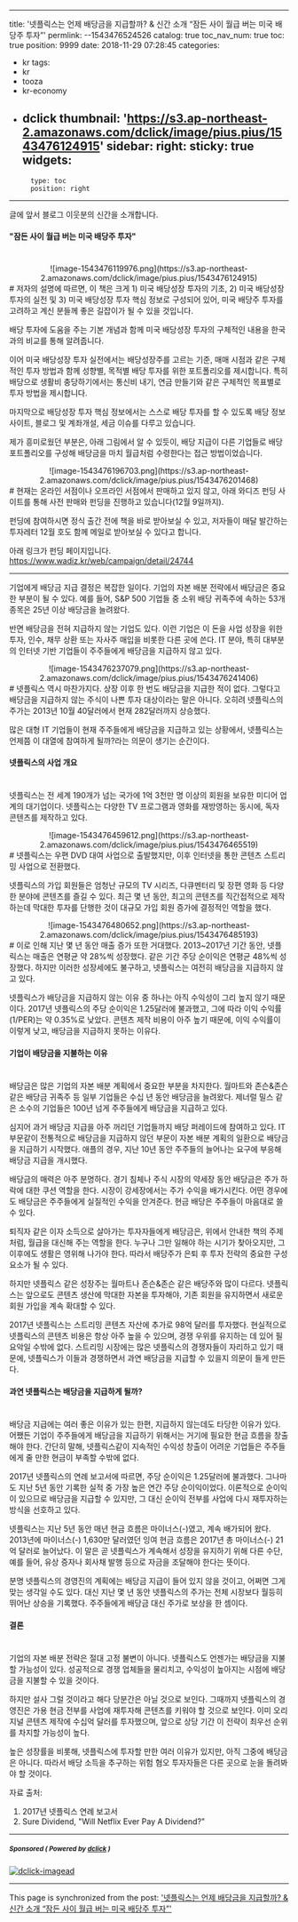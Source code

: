 
---
title: '넷플릭스는 언제 배당금을 지급할까? & 신간 소개 “잠든 사이 월급 버는 미국 배당주 투자”'
permlink: --1543476524526
catalog: true
toc_nav_num: true
toc: true
position: 9999
date: 2018-11-29 07:28:45
categories:
- kr
tags:
- kr
- tooza
- kr-economy
- dclick
thumbnail: 'https://s3.ap-northeast-2.amazonaws.com/dclick/image/pius.pius/1543476124915'
sidebar:
    right:
        sticky: true
widgets:
    -
        type: toc
        position: right
---


글에 앞서 블로그 이웃분의 신간을 소개합니다.


#### "잠든 사이 월급 버는 미국 배당주 투자"
#  
<center>
![image-1543476119976.png](https://s3.ap-northeast-2.amazonaws.com/dclick/image/pius.pius/1543476124915)  
</center>
#
저자의 설명에 따르면, 이 책은 크게 1) 미국 배당성장 투자의 기초, 2) 미국 배당성장 투자의 실전 및 3) 미국 배당성장 투자 핵심 정보로 구성되어 있어, 미국 배당주 투자를 고려하고 계신 분들께 좋은 길잡이가 될 수 있을 것입니다. 
  
배당 투자에 도움을 주는 기본 개념과 함께 미국 배당성장 투자의 구체적인 내용을 한국과의 비교를 통해 알려줍니다. 
  
이어 미국 배당성장 투자 실전에서는 배당성장주를 고르는 기준, 매매 시점과 같은 구체적인 투자 방법과 함께 성향별, 목적별 배당 투자를 위한 포트폴리오를 제시합니다. 특히 배당으로 생활비 충당하기에서는 통신비 내기, 연금 만들기와 같은 구체적인 목표별로 투자 방법을 제시합니다.
  
마지막으로 배당성장 투자 핵심 정보에서는 스스로 배당 투자를 할 수 있도록 배당 정보 사이트, 블로그 및 계좌개설, 세금 이슈를 다루고 있습니다. 
  
제가 흥미로웠던 부분은, 아래 그림에서 알 수 있듯이, 배당 지급이 다른 기업들로 배당 포트폴리오를 구성해 배당금을 마치 월급처럼 수령한다는 접근 방법이었습니다.
 
<center>
![image-1543476196703.png](https://s3.ap-northeast-2.amazonaws.com/dclick/image/pius.pius/1543476201468)
</center>
# 
현재는 온라인 서점이나 오프라인 서점에서 판매하고 있지 않고, 아래 와디즈 펀딩 사이트를 통해 사전 판매와 펀딩을 진행하고 있습니다(12월 9일까지). 
  
펀딩에 참여하시면 정식 출간 전에 책을 바로 받아보실 수 있고, 저자들이 매달 발간하는 투자레터 12월 호도 함께 메일로 받아보실 수 있다고 합니다.
  
아래 링크가 펀딩 페이지입니다. 
https://www.wadiz.kr/web/campaign/detail/24744
  
----
  
기업에게 배당금 지급 결정은 복잡한 일이다. 기업의 자본 배분 전략에서 배당금은 중요한 부분이 될 수 있다. 예를 들어, S&P 500 기업들 중 소위 배당 귀족주에 속하는 53개 종목은 25년 이상 배당금을 늘려왔다.
  
반면 배당금을 전혀 지급하지 않는 기업도 있다. 이런 기업은 이 돈을 사업 성장을 위한 투자, 인수, 채무 상환 또는 자사주 매입을 비롯한 다른 곳에 쓴다. IT 분야, 특히 대부분의 인터넷 기반 기업들이 주주들에게 배당금을 지급하지 않고 있다.
  
<center>
![image-1543476237079.png](https://s3.ap-northeast-2.amazonaws.com/dclick/image/pius.pius/1543476241406)  
</center>
#
넷플릭스 역시 마찬가지다. 상장 이후 한 번도 배당금을 지급한 적이 없다. 그렇다고 배당금을 지급하지 않는 주식이 나쁜 투자 대상이라는 말은 아니다. 오히려 넷플릭스의 주가는 2013년 10월 40달러에서 현재 282달러까지 상승했다.
  
많은 대형 IT 기업들이 현재 주주들에게 배당금을 지급하고 있는 상황에서, 넷플릭스는 언제쯤 이 대열에 참여하게 될까?라는 의문이 생기는 순간이다.
  
#### 넷플릭스의 사업 개요
#  
넷플릭스는 전 세계 190개가 넘는 국가에 1억 3천만 명 이상의 회원을 보유한 미디어 업계의 대기업이다. 넷플릭스는 다양한 TV 프로그램과 영화를 재방영하는 동시에, 독자 콘텐츠를 제작하고 있다.
  
<center>
![image-1543476459612.png](https://s3.ap-northeast-2.amazonaws.com/dclick/image/pius.pius/1543476465519)  
</center> 
#
넷플릭스는 우편 DVD 대여 사업으로 출발했지만, 이후 인터넷을 통한 콘텐츠 스트리밍 사업으로 전환했다.
  
넷플릭스의 가입 회원들은 엄청난 규모의 TV 시리즈, 다큐멘터리 및 장편 영화 등 다양한 분야에 콘텐츠를 즐길 수 있다. 최근 몇 년 동안, 최고의 콘텐츠를 직간접적으로 제작하는데 막대한 투자를 단행한 것이 대규모 가입 회원 증가에 결정적인 역할을 했다.
  
<center>
![image-1543476480652.png](https://s3.ap-northeast-2.amazonaws.com/dclick/image/pius.pius/1543476485193)  
</center> 
#
이로 인해 지난 몇 년 동안 매출 증가 또한 거대했다. 2013~2017년 기간 동안, 넷플릭스는 매출은 연평균 약 28%씩 성장했다. 같은 기간 주당 순이익은 연평균 48%씩 성장했다. 하지만 이러한 성장세에도 불구하고, 넷플릭스는 여전히 배당금을 지급하지 않고 있다. 
  
넷플릭스가 배당금을 지급하지 않는 이유 중 하나는 아직 수익성이 그리 높지 않기 때문이다. 2017년 넷플릭스의 주당 순이익은 1.25달러에 불과했고, 그에 따라 이익 수익률(1/PER)는 약 0.35%로 낮았다. 콘텐츠 제작 비용이 아주 높기 때문에, 이익 수익률이 이렇게 낮고, 배당금을 지급하지 못하는 이유다.
  
#### 기업이 배당금을 지불하는 이유
#
배당금은 많은 기업의 자본 배분 계획에서 중요한 부분을 차지한다. 월마트와 존슨&존슨 같은 배당금 귀족주 등 일부 기업들은 수십 년 동안 배당금을 늘려왔다. 제너럴 밀스 같은 소수의 기업들은 100년 넘게 주주들에게 배당금을 지급하고 있다.
  
심지어 과거 배당금 지급을 아주 꺼리던 기업들까지 배당 퍼레이드에 참여하고 있다. IT 부문같이 전통적으로 배당금을 지급하지 않던 부문이 자본 배분 계획의 일환으로 배당금을 지급하기 시작했다. 애플의 경우, 지난 10년 동안 주주들의 늘어나는 요구에 부응해 배당금 지급을 개시했다.
  
배당금의 매력은 아주 분명하다. 경기 침체나 주식 시장의 약세장 동안 배당금은 주가 하락에 대한 쿠션 역할을 한다. 시장이 강세장에서는 주가 수익을 배가시킨다. 어떤 경우에도 배당금은 주주들에게 실질적인 수익을 안겨준다. 현금 배당은 주주들이 마음대로 쓸 수 있다.
  
퇴직자 같은 이자 소득으로 살아가는 투자자들에게 배당금은, 위에서 안내한 책의 주제처럼, 월급을 대신해 주는 역할을 한다. 누구나 그만 일해야 하는 시기가 찾아오지만, 그 이후에도 생활은 영위해 나가야 한다. 따라서 배당주가 은퇴 후 투자 전략의 중요한 구성 요소가 될 수 있다.
  
하지만 넷플릭스 같은 성장주는 월마트나 존슨&존슨 같은 배당주와 많이 다르다. 넷플릭스는 앞으로도 콘텐츠 생산에 막대한 자본을 투자해야, 기존 회원을 유지하면서 새로운 회원 가입을 계속 확대할 수 있다. 
  
2017년 넷플릭스는 스트리밍 콘텐츠 자산에 추가로 98억 달러를 투자했다. 현실적으로 넷플릭스의 콘텐츠 비용은 항상 아주 높을 수 있으며, 경쟁 우위를 유지하는 데 있어 필요악일 수밖에 없다. 스트리밍 시장에는 많은 넷플릭스의 경쟁자들이 자리하고 있기 때문에, 넷플릭스가 이들과 경쟁하면서 과연 배당금을 지급할 수 있을지 의문이 들게 만든다.
  
#### 과연 넷플릭스는 배당금을 지급하게 될까?
#
배당금 지급에는 여러 좋은 이유가 있는 한편, 지급하지 않는데도 타당한 이유가 있다. 어쨌든 기업이 주주들에게 배당금을 지급하기 위해서는 거기에 필요한 현금 흐름을 창출해야 한다. 간단히 말해, 넷플릭스같이 지속적인 수익성 창출이 어려운 기업들은 주주들에게 줄 만한 현금이 부족할 수밖에 없다. 
  
2017년 넷플릭스의 연례 보고서에 따르면, 주당 순이익은 1.25달러에 불과했다. 그나마도 지난 5년 동안 기록한 실적 중 가장 높은 연간 주당 순이익이었다. 이론적으로 순이익이 있으므로 배당금을 지급할 수 있지만, 그 대신 순이익 전부를 사업에 다시 재투자하는 방식을 선호하고 있다.
  
넷플릭스는 지난 5년 동안 매년 현금 흐름은 마이너스(-)였고, 계속 배가되어 왔다. 2013년에 마이너스(-) 1,630만 달러였던 잉여 현금 흐름은 2017년 총 마이너스(-) 21억 달러로 늘어났다. 이 말은 곧 넷플릭스가 계속해서 성장을 유지하기 위해 다른 수단, 예를 들어, 유상 증자나 회사채 발행 등으로 자금을 조달해야 한다는 뜻이다.
  
분명 넷플릭스의 경영진의 계획에는 배당금 지급이 들어 있지 않을 것이고, 어쩌면 그게 맞는 생각일 수도 있다. 대신 지난 몇 년 동안 넷플릭스의 주가는 전체 시장보다 월등히 뛰어난 상승을 기록했다. 주주들에게 배당금 대신 주가로 보상을 한 셈이다.
  
#### 결론
#
기업의 자본 배분 전략은 절대 고정 불변이 아니다. 넷플릭스도 언젠가는 배당금을 지불할 가능성이 있다. 성공적으로 경쟁 업체들을 물리치고, 수익성이 높아지는 시점에 배당금을 지불할 수 있을 것이다.
  
하지만 설사 그럴 것이라고 해다 당분간은 아닐 것으로 보인다. 그때까지 넷플릭스의 경영진은 가용 현금 전부를 사업에 재투자해 콘텐츠를 키워야 할 것으로 보인다. 이미 오리지널 콘텐츠 제작에 수십억 달러를 투자했으며, 앞으로 상당 기간 이 전략이 최우선 순위를 차지할 가능성이 높다.
  
높은 성장률을 비롯해, 넷플릭스에 투자할 만한 여러 이유가 있지만, 아직 그중에 배당금은 아니다. 따라서 배당 소득을 추구하는 위험 혐오 투자자들은 다른 곳으로 눈을 돌려봐야 할 것이다.
  
자료 출처: 
1. 2017년 넷플릭스 연례 보고서
2. Sure Dividend, "Will Netflix Ever Pay A Dividend?"


---

#####  <sub> **Sponsored ( Powered by [dclick](https://www.dclick.io) )** </sub>
[![dclick-imagead](https://s3.ap-northeast-2.amazonaws.com/dclick/image/dclick/1540725947960.png)](https://api.dclick.io/v1/c?x=eyJhbGciOiJIUzI1NiIsInR5cCI6IkpXVCJ9.eyJjIjoicGl1cy5waXVzIiwicyI6Ii0tMTU0MzQ3NjUyNDUyNiIsImEiOlsiaS02Il0sInVybCI6Imh0dHBzOi8vd3d3LnllczI0LmNvbS8yNC9Hb29kcy82NTU1OTM3MD9BY29kZT0xMDEiLCJpYXQiOjE1NDM0NzY1MjQsImV4cCI6MTg1ODgzNjUyNH0.xzEUY29tvGObfjsWgFwCNLuZ-dcFd0yQBr-xVvHvsFE)

- - -

This page is synchronized from the post: ['넷플릭스는 언제 배당금을 지급할까? & 신간 소개 “잠든 사이 월급 버는 미국 배당주 투자”'](https://steemit.com/@pius.pius/--1543476524526)
